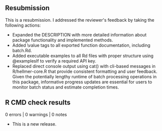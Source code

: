 ## Resubmission
This is a resubmission. I addressed the reviewer's feedback by taking the following actions:

* Expanded the DESCRIPTION with more detailed information about package functionality and implemented methods.
* Added \value tags to all exported function documentation, including batch.Rd.
* Added executable examples to all Rd files with proper structure using @examplesIf to verify a required API key.
* Replaced direct console output using cat() with cli-based messages in R/hellmer-core.R that provide consistent formatting and user feedback. Given the potentially lengthy runtime of batch processing operations in this package, informative progress updates are essential for users to monitor batch status and estimate completion times.

## R CMD check results
0 errors | 0 warnings | 0 notes

* This is a new release.